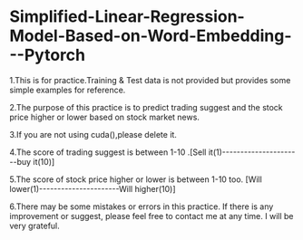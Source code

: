 # Simplified-Linear-Regression-Model-Based-on-Word-Embedding---Pytorch


1.This is for practice.Training & Test data is not provided but provides some simple examples for reference.

2.The purpose of this practice is to predict trading suggest and the stock price higher or lower based on stock market news.

3.If you are not using cuda(),please delete it.

4.The score of trading suggest is between 1-10 .[Sell it(1)----------------------buy it(10)]

5.The score of stock price higher or lower is between 1-10 too. [Will lower(1)----------------------Will higher(10)]

6.There may be some mistakes or errors in this practice. If there is any improvement or suggest, please feel free to contact me at any time. I will be very grateful.

